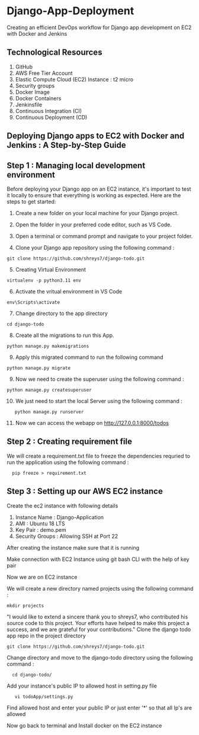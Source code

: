 # Django-App-Deployment
Creating an efficient DevOps workflow for Django app development on EC2 with Docker and Jenkins
## Technological Resources
1) GitHub
2) AWS Free Tier Account
3) Elastic Compute Cloud (EC2) Instance : t2 micro
4) Security groups
5) Docker Image
6) Docker Containers
7) Jenkinsfile
8) Continuous Integration (CI)
9) Continuous Deployment (CD)

## Deploying Django apps to EC2 with Docker and Jenkins : A Step-by-Step Guide
## Step 1 : Managing local development environment 
Before deploying your Django app on an EC2 instance, it's important to test it locally to ensure that everything is working as expected. Here are the steps to get started:

1) Create a new folder on your local machine for your Django project.

2) Open the folder in your preferred code editor, such as VS Code.

3) Open a terminal or command prompt and navigate to your project folder.

4) Clone your Django app repository using the following command :
```
git clone https://github.com/shreys7/django-todo.git
```

5) Creating Virtual Environment
```
virtualenv -p python3.11 env
```
6) Activate the vritual environment in VS Code
``` 
env\Scripts\activate
```
7) Change directory to the app directory
  ``` 
  cd django-todo
  ```
8) Create all the migrations to run this App.
```
python manage.py makemigrations
```
9) Apply this migrated command to run the following command
``` 
python manage.py migrate
```
9) Now we need to create the superuser using the following command : 
```
python manage.py createsuperuser
```
10) We just need to start the local Server using the following command : 
```
   python manage.py runserver
```
11) Now we can access the webapp on  http://127.0.0.1:8000/todos 

## Step 2 : Creating requirement file
We will create a requirement.txt file to freeze the dependencies requried to run the application using the following command : 
```
  pip freeze > requirement.txt

```
## Step 3 : Setting up our AWS EC2 instance
   Create the ec2 instance with following details
1) Instance Name : Django-Application
2) AMI : Ubuntu 18 LTS
3) Key Pair : demo.pem
4) Security Groups : Allowing SSH at Port 22

After creating the instance make sure that it is running 

Make connection with EC2 Instance using git bash CLI with the help of key pair 

Now we are on EC2 instance

We will create a new directory named projects using the following command :
```
mkdir projects
```
"I would like to extend a sincere thank you to shreys7, who contributed his source code to this project. Your efforts have helped to make this project a success, and we are grateful for your contributions."
Clone the django todo app repo in the project directory
```
git clone https://github.com/shreys7/django-todo.git
```

Change directory and move to the django-todo directory using the following command :
```
  cd django-todo/
 ```
Add your instance's public IP to allowed host in setting.py file
```
   vi todoApp/settings.py
 ```
Find allowed host and enter your public IP or just enter '*' so that all Ip's are allowed

Now go back to terminal and Install docker on the EC2 instance 
   ```sudo apt install docker.io
   ```
